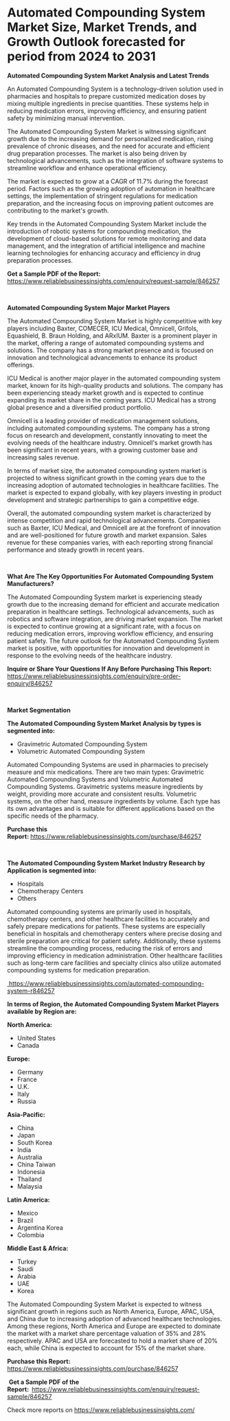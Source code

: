 <p><h1>Automated Compounding System Market Size, Market Trends, and Growth Outlook forecasted for period from 2024 to 2031</h1></p><p><strong>Automated Compounding System Market Analysis and Latest Trends</strong></p>
<p><p>An Automated Compounding System is a technology-driven solution used in pharmacies and hospitals to prepare customized medication doses by mixing multiple ingredients in precise quantities. These systems help in reducing medication errors, improving efficiency, and ensuring patient safety by minimizing manual intervention.</p><p>The Automated Compounding System Market is witnessing significant growth due to the increasing demand for personalized medication, rising prevalence of chronic diseases, and the need for accurate and efficient drug preparation processes. The market is also being driven by technological advancements, such as the integration of software systems to streamline workflow and enhance operational efficiency.</p><p>The market is expected to grow at a CAGR of 11.7% during the forecast period. Factors such as the growing adoption of automation in healthcare settings, the implementation of stringent regulations for medication preparation, and the increasing focus on improving patient outcomes are contributing to the market's growth.</p><p>Key trends in the Automated Compounding System Market include the introduction of robotic systems for compounding medication, the development of cloud-based solutions for remote monitoring and data management, and the integration of artificial intelligence and machine learning technologies for enhancing accuracy and efficiency in drug preparation processes.</p></p>
<p><strong>Get a Sample PDF of the Report:&nbsp;</strong> <a href="https://www.reliablebusinessinsights.com/enquiry/request-sample/846257">https://www.reliablebusinessinsights.com/enquiry/request-sample/846257</a></p>
<p>&nbsp;</p>
<p><strong>Automated Compounding System Major Market Players</strong></p>
<p><p>The Automated Compounding System Market is highly competitive with key players including Baxter, COMECER, ICU Medical, Omnicell, Grifols, Equashield, B. Braun Holding, and ARxIUM. Baxter is a prominent player in the market, offering a range of automated compounding systems and solutions. The company has a strong market presence and is focused on innovation and technological advancements to enhance its product offerings.</p><p>ICU Medical is another major player in the automated compounding system market, known for its high-quality products and solutions. The company has been experiencing steady market growth and is expected to continue expanding its market share in the coming years. ICU Medical has a strong global presence and a diversified product portfolio.</p><p>Omnicell is a leading provider of medication management solutions, including automated compounding systems. The company has a strong focus on research and development, constantly innovating to meet the evolving needs of the healthcare industry. Omnicell's market growth has been significant in recent years, with a growing customer base and increasing sales revenue.</p><p>In terms of market size, the automated compounding system market is projected to witness significant growth in the coming years due to the increasing adoption of automated technologies in healthcare facilities. The market is expected to expand globally, with key players investing in product development and strategic partnerships to gain a competitive edge.</p><p>Overall, the automated compounding system market is characterized by intense competition and rapid technological advancements. Companies such as Baxter, ICU Medical, and Omnicell are at the forefront of innovation and are well-positioned for future growth and market expansion. Sales revenue for these companies varies, with each reporting strong financial performance and steady growth in recent years.</p></p>
<p>&nbsp;</p>
<p><strong>What Are The Key Opportunities For Automated Compounding System Manufacturers?</strong></p>
<p><p>The Automated Compounding System market is experiencing steady growth due to the increasing demand for efficient and accurate medication preparation in healthcare settings. Technological advancements, such as robotics and software integration, are driving market expansion. The market is expected to continue growing at a significant rate, with a focus on reducing medication errors, improving workflow efficiency, and ensuring patient safety. The future outlook for the Automated Compounding System market is positive, with opportunities for innovation and development in response to the evolving needs of the healthcare industry.</p></p>
<p><strong>Inquire or Share Your Questions If Any Before Purchasing This Report:</strong> <a href="https://www.reliablebusinessinsights.com/enquiry/pre-order-enquiry/846257">https://www.reliablebusinessinsights.com/enquiry/pre-order-enquiry/846257</a></p>
<p>&nbsp;</p>
<p><strong>Market Segmentation</strong></p>
<p><strong>The Automated Compounding System Market Analysis by types is segmented into:</strong></p>
<p><ul><li>Gravimetric Automated Compounding System</li><li>Volumetric Automated Compounding System</li></ul></p>
<p><p>Automated Compounding Systems are used in pharmacies to precisely measure and mix medications. There are two main types: Gravimetric Automated Compounding Systems and Volumetric Automated Compounding Systems. Gravimetric systems measure ingredients by weight, providing more accurate and consistent results. Volumetric systems, on the other hand, measure ingredients by volume. Each type has its own advantages and is suitable for different applications based on the specific needs of the pharmacy.</p></p>
<p><strong>Purchase this Report:&nbsp;</strong><a href="https://www.reliablebusinessinsights.com/purchase/846257">https://www.reliablebusinessinsights.com/purchase/846257</a></p>
<p>&nbsp;</p>
<p><strong>The Automated Compounding System Market Industry Research by Application is segmented into:</strong></p>
<p><ul><li>Hospitals</li><li>Chemotherapy Centers</li><li>Others</li></ul></p>
<p><p>Automated compounding systems are primarily used in hospitals, chemotherapy centers, and other healthcare facilities to accurately and safely prepare medications for patients. These systems are especially beneficial in hospitals and chemotherapy centers where precise dosing and sterile preparation are critical for patient safety. Additionally, these systems streamline the compounding process, reducing the risk of errors and improving efficiency in medication administration. Other healthcare facilities such as long-term care facilities and specialty clinics also utilize automated compounding systems for medication preparation.</p></p>
<p><a href="https://www.reliablebusinessinsights.com/automated-compounding-system-r846257">&nbsp;https://www.reliablebusinessinsights.com/automated-compounding-system-r846257</a></p>
<p><strong>In terms of Region, the Automated Compounding System Market Players available by Region are:</strong></p>
<p>
    <p> <strong> North America: </strong>
        <ul>
            <li>United States</li>
            <li>Canada</li>
        </ul>
        </p> 
    <p> <strong> Europe: </strong>
        <ul>
            <li>Germany</li>
            <li>France</li>
            <li>U.K.</li>
            <li>Italy</li>
            <li>Russia</li>
        </ul>
        </p> 
    <p> <strong> Asia-Pacific: </strong>
        <ul>
            <li>China</li>
            <li>Japan</li>
            <li>South Korea</li>
            <li>India</li>
            <li>Australia</li>
            <li>China Taiwan</li>
            <li>Indonesia</li>
            <li>Thailand</li>
            <li>Malaysia</li>
        </ul>
        </p> 
    <p> <strong> Latin America: </strong>
        <ul>
            <li>Mexico</li>
            <li>Brazil</li>
            <li>Argentina Korea</li>
            <li>Colombia</li>
        </ul>
        </p> 
    <p> <strong> Middle East & Africa: </strong>
        <ul>
            <li>Turkey</li>
            <li>Saudi</li>
            <li>Arabia</li>
            <li>UAE</li>
            <li>Korea</li>
        </ul>
    </p>
    </p>
<p><p>The Automated Compounding System Market is expected to witness significant growth in regions such as North America, Europe, APAC, USA, and China due to increasing adoption of advanced healthcare technologies. Among these regions, North America and Europe are expected to dominate the market with a market share percentage valuation of 35% and 28% respectively. APAC and USA are forecasted to hold a market share of 20% each, while China is expected to account for 15% of the market share.</p></p>
<p><strong>Purchase this Report: </strong><a href="https://www.reliablebusinessinsights.com/purchase/846257">https://www.reliablebusinessinsights.com/purchase/846257</a></p>
<p>&nbsp;<strong>Get a Sample PDF of the Report:&nbsp;&nbsp;</strong><a href="https://www.reliablebusinessinsights.com/enquiry/request-sample/846257">https://www.reliablebusinessinsights.com/enquiry/request-sample/846257</a></p>
<p><strong></strong></p>
<p>Check more reports on <a href="https://www.reliablebusinessinsights.com/">https://www.reliablebusinessinsights.com/</a></p>